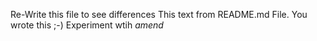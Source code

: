 Re-Write this file to see differences
This text from README.md File. You wrote this ;-)
Experiment wtih _amend_
